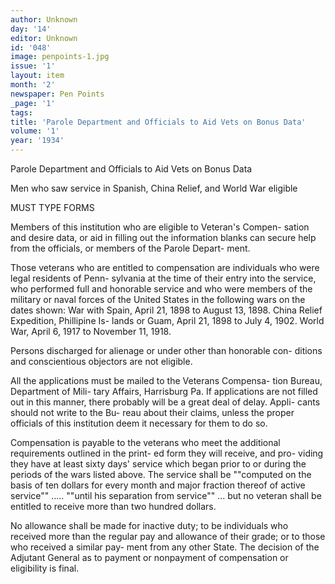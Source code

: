 ```yaml
---
author: Unknown
day: '14'
editor: Unknown
id: '048'
image: penpoints-1.jpg
issue: '1'
layout: item
month: '2'
newspaper: Pen Points
_page: '1'
tags:
title: 'Parole Department and Officials to Aid Vets on Bonus Data'
volume: '1'
year: '1934'
---
```

Parole Department and
Officials to Aid Vets
on Bonus Data

Men who saw service in
Spanish, China Relief, and
World War eligible

MUST TYPE FORMS

Members of this institution who
are eligible to Veteran's Compen-
sation and desire data, or aid in
filling out the information blanks
can secure help from the officials,
or members of the Parole Depart-
ment.

Those veterans who are entitled
to compensation are individuals
who were legal residents of Penn-
sylvania at the time of their entry 
into the service, who performed 
full and honorable service and who
were members of the military or
naval forces of the United States
in the following wars on the dates
shown: War with Spain, April 21,
1898 to August 13, 1898. China 
Relief Expedition, Phillipine Is-
lands or Guam, April 21, 1898 to
July 4, 1902. World War, April
6, 1917 to November 11, 1918. 

Persons discharged for alienage
or under other than honorable con-
ditions and conscientious objectors
are not eligible.

All the applications must be
mailed to the Veterans Compensa-
tion Bureau, Department of Mili-
tary Affairs, Harrisburg Pa. If
applications are not filled out in 
this manner, there probably will 
be a great deal of delay. Appli-
cants should not write to the Bu-
reau about their claims, unless the
proper officials of this institution
deem it necessary for them to do
so.

Compensation is payable to the 
veterans who meet the additional
requirements outlined in the print-
ed form they will receive, and pro-
viding they have at least sixty
days' service which began prior to 
or during the periods of the wars
listed above. The service shall be
""computed on the basis of ten
dollars for every month and major
fraction thereof of active service""
..... ""until his separation from
service"" ... but no veteran shall 
be entitled to receive more than 
two hundred dollars.

No allowance shall be made for 
inactive duty; to be individuals who 
received more than the regular pay
and allowance of their grade; or 
to those who received a similar pay-
ment from any other State. The 
decision of the Adjutant General
as to payment or nonpayment of
compensation or eligibility is final.